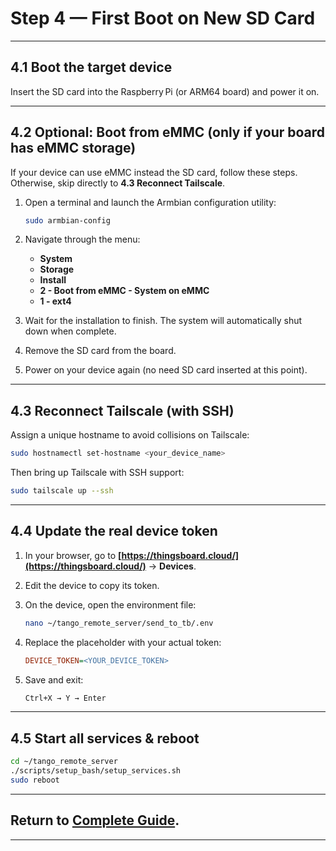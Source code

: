 
# Step 4 — First Boot on New SD Card

---

## 4.1 Boot the target device

Insert the SD card into the Raspberry Pi (or ARM64 board) and power it on.

---

## 4.2 Optional: Boot from eMMC (only if your board has eMMC storage)

If your device can use eMMC instead the SD card, follow these steps. Otherwise, skip directly to **4.3 Reconnect Tailscale**.

1. Open a terminal and launch the Armbian configuration utility:

   ```bash
   sudo armbian-config
   ```
2. Navigate through the menu:

   * **System**
   * **Storage**
   * **Install**
   * **2 - Boot from eMMC - System on eMMC**
   * **1 - ext4**
3. Wait for the installation to finish. The system will automatically shut down when complete.
4. Remove the SD card from the board.
5. Power on your device again (no need SD card inserted at this point).

---

## 4.3 Reconnect Tailscale (with SSH)

Assign a unique hostname to avoid collisions on Tailscale:

```bash
sudo hostnamectl set-hostname <your_device_name>
```

Then bring up Tailscale with SSH support:

```bash
sudo tailscale up --ssh
```

---

## 4.4 Update the real device token

1. In your browser, go to **[https://thingsboard.cloud/](https://thingsboard.cloud/)** → **Devices**.
2. Edit the device to copy its token.
3. On the device, open the environment file:

   ```bash
   nano ~/tango_remote_server/send_to_tb/.env
   ```
4. Replace the placeholder with your actual token:

   ```ini
   DEVICE_TOKEN=<YOUR_DEVICE_TOKEN>
   ```
5. Save and exit:

   ```bash
   Ctrl+X → Y → Enter
   ```

---

## 4.5 Start all services & reboot

```bash
cd ~/tango_remote_server
./scripts/setup_bash/setup_services.sh
sudo reboot
```

---

## Return to [Complete Guide](/docs/base_guide.md).

---
